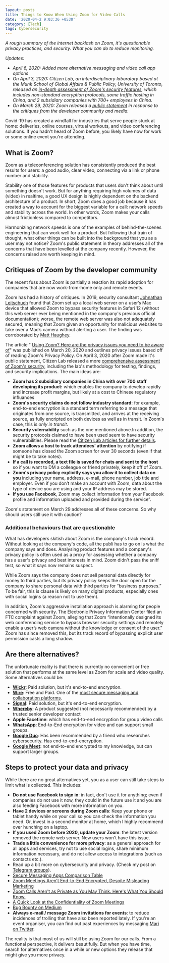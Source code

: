 ```yaml
---
layout: posts
title: Things to Know When Using Zoom for Video Calls
date: '2020-04-2 9:03:36 +0530'
category: [Tech]
tags: Cybersecurity
---
```


*A rough summary of the internet backlash on Zoom, it's questionable privacy practices, and security. What you can do to reduce monitoring.*

*Updates:* 
- *April 6, 2020: Added more alternative messaging and video call app options*
- *On April 3, 2020: Citizen Lab, an interdisciplinary laboratory based at the Munk School of Global Affairs & Public Policy, University of Toronto, released an [in-depth assessment of Zoom's security features](https://citizenlab.ca/2020/04/move-fast-roll-your-own-crypto-a-quick-look-at-the-confidentiality-of-zoom-meetings/), which includes non-standard encryption protocols, some traffic hosting in China, and 2 subsidiary companies with 700+ employees in China.*
- *On March 29, 2020: Zoom released a [public statement](https://zoom.us/privacy) in response to the critiques from the developer community and media.*


Covid-19 has created a windfall for industries that serve people stuck at home: deliveries, online courses, virtual workouts, and video conferencing solutions. If you hadn't heard of Zoom before, you likely have now for work or some online event you're attending.

## What is Zoom? 
Zoom as a teleconferencing solution has consistently produced the best results for users: a good audio, clear video, connecting via a link or phone number and stability.

Stability one of those features for products that users don't think about until something doesn't work. But for anything requiring high volumes of data (video) in realtime, a good UX design is highly dependent on the backend architecture of a product. In short, Zoom does a good job because it has created a way to account for the biggest variable for a call: network speeds and stability across the world. In other words, Zoom makes your calls almost frictionless compared to competitors.

Harmonizing network speeds is one of the examples of behind-the-scenes engineering that can work well for a product. But following that train of thought, what other things can be built into the background that you as a user may not notice? Zoom's public statement in theory addresses all of the concerns that have been levelled at the company recently. However, the concerns raised are worth keeping in mind.

## Critiques of Zoom by the developer community

The recent fuss about Zoom is partially a reaction its rapid adoption for companies that are now work-from-home only and remote events.

Zoom has had a history of critiques. In 2019, security consultant [Johnathan Leitschuch](https://medium.com/bugbountywriteup/zoom-zero-day-4-million-webcams-maybe-an-rce-just-get-them-to-visit-your-website-ac75c83f4ef5) found that Zoom set up a local web server on a user’s Mac device that allowed Zoom to bypass security features in Safari 12 (without this web server ever being mentioned in the company's previous official documentation); worse, the remote web server was also not adequately secured, meaning that Zoom given an opportunity for malicious websites to take over a Mac’s camera without alerting a user. The finding was corroborated by [Matt Haughey](https://twitter.com/mathowie/status/1148391109824921600?ref_src=twsrc%5Etfw).

The article "
[Using Zoom? Here are the privacy issues you need to be aware of](https://securityboulevard.com/2020/03/using-zoom-here-are-the-privacy-issues-you-need-to-be-aware-of/)" was published on March 20, 2020 and outlines privacy issues based off of reading Zoom's Privacy Policy. On April 3, 2020 after Zoom made it's public statement, Citizen Lab released a more [comprehensive assessment of Zoom's security](https://citizenlab.ca/2020/04/move-fast-roll-your-own-crypto-a-quick-look-at-the-confidentiality-of-zoom-meetings/), including the lab's methodology for testing, findings, and security implications. The main ideas are:

- **Zoom has 2 subsidiary companies in China with over 700 staff developing its product:** which enables the company to develop rapidly and increase profit margins, but likely at a cost to Chinese regulatory influances
- **Zoom's security claims do not follow industry standard:** for example, end-to-end encryption is a standard term referring to a message that originates from one source, is transmitted, and arrives at the receiving source, as fully encripted on both devices as well as in transit. In Zoom's case, this is *only in transit*. 
- **Security vulernability** such as the one mentioned above.In addition, the security protocols claimed to have been used seem to have security vulnerabilities. Please read the [Citizen Lab articles for further details](https://citizenlab.ca/2020/04/move-fast-roll-your-own-crypto-a-quick-look-at-the-confidentiality-of-zoom-meetings/).
- **Zoom allows a host to track attendees' attention** by notifying if someone has closed the Zoom screen for over 30 seconds (even if that might be to take notes).
- **If a call is recorded, a text file is saved for chats and sent to the host** so if you want to DM a colleague or friend privately, keep it off of Zoom.
- **Zoom's privacy policy explicitly says you allow it to collect data on you** including your name, address, e-mail, phone number, job title and employer. Even if you don’t make an account with Zoom, data about the type of device you are using and your IP address may be stored. 
- **If you use Facebook**, Zoom may collect information from your Facebook profile and information uploaded and provided during the service”.

Zoom's statement on March 29 addresses all of these concerns. So why should users still use it with caution?

### Additional behaviours that are questionable
What has developers skitish about Zoom is the company's track record. Without looking at the company's code, all the publi has to go on is what the company says and does. Analysing product features and a company's privacy policy is often used as a proxy for assessing whether a company has a user's privacy and best interests in mind. Zoom didn't pass the sniff test, so what it says now remains suspect.

While Zoom says the company does not sell personal data directly for money to third parties, but its privacy policy keeps the door open for the company to share personal data with third parties for “business purposes.” To be fair, this is clause is likely on many digital products, especially ones with social logins (a reason not to use them).

In addition, Zoom's aggressive installation approach is alarming for people concerned with security. The Electronic Privacy Information Center filed an FTC complaint against Zoom, alleging that Zoom “intentionally designed its web conferencing service to bypass browser security settings and remotely enable a user’s web camera without the knowledge or consent of the user.” Zoom has since removed this, but its track record of bypassing explicit user permission casts a long shadow.

## Are there alternatives?
The unfortunate reality is that there is currently no convenient or free solution that performs at the same level as Zoom for scale and video quality. Some alternatives could be:
- [**Wickr**](https://wickr.com/): Paid solution, but it's end-to-end encryption.
- [**Wire**](https://wire.com/en/): Free and Paid. One of the [most secure messaging and collaboration platforms](https://www.securemessagingapps.com/). 
- [**Signal**](https://wickr.com/): Paid solution, but it's end-to-end encryption.
- [**Whereby**](https://whereby.com/): A product suggested (not necessarily recommended) by a trusted senior developer contact
- **Apple Facetime**: which has end-to-end encryption for group video calls
- [**WhatsApp**](https://web.whatsapp.com/): End-to-End encryption for video and can support small groups.
- [**Google Duo**](https://duo.google.com/about/): Has been recommended by a friend who researches cybersecurity. Has end-to-end-encryption.
- [**Google Meet**](https://meet.google.com/): not end-to-end encrypted to my knowledge, but can support larger groups.

## Steps to protect your data and privacy
While there are no great alternatives yet, you as a user can still take steps to limit what is collected. This includes:

-  **Do not use Facebook to sign in**: in fact, don't use it for anything; even if companies do not use it now, they could in the future use it and you are also feeding Facebook with more information on you.
-  **Have 2 devices or screens during Zoom calls**: Keep your phone or tablet handy while on your call so you can check the information you need. Or, invest in a second monitor at home, which I highly recommend over hunching on a laptop. 
-  **If you used Zoom before 2020, update your Zoom**: the latest version removed the remote web server. New users won't have this issue.
- **Trade a little convenience for more privacy**: as a general approach for all apps and services, try not to use social logins, share minimum information necessary, and do not allow access to integrations (such as contacts etc.).
-  Read up a bit more on cybersecurity and privacy. (Check my post on [Telegram groups](https://shenchingtou.github.io/covid-19/cybersecurity/covid19-telegram-groups-germany.html)).
  - [Secure Messaging Apps Comparison Table](https://www.securemessagingapps.com/)
  - [Zoom Meetings Aren’t End-to-End Encrypted, Despite Misleading Marketing](https://theintercept.com/2020/03/31/zoom-meeting-encryption/)
  - [Zoom Calls Aren't as Private as You May Think. Here's What You Should Know.](https://www.consumerreports.org/video-conferencing-services/zoom-teleconferencing-privacy-concerns/)
  - [A Quick Look at the Confidentiality of Zoom Meetings](https://citizenlab.ca/2020/04/move-fast-roll-your-own-crypto-a-quick-look-at-the-confidentiality-of-zoom-meetings/)
  - [Bug Bounty on Medium](https://medium.com/bugbountywriteup/tagged/bug-bounty)
 - **Always e-mail / message Zoom invitations for events**: to reduce incidences of trolling that have also been reported lately. If you're an event organiser, you can find out past experiences by messaging [Mari on Twitter](https://twitter.com/marielli).
 
  The reality is that most of us will still be using Zoom for our calls. From a functional perspective, it delivers beautifully. But when you have time, search for alternatives once in a while or new options they release that might give you more privacy.

